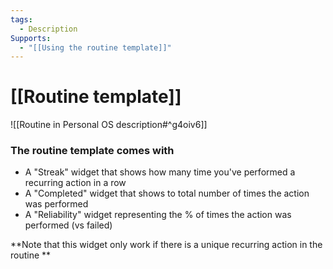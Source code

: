 ```yaml
---
tags:
  - Description
Supports:
  - "[[Using the routine template]]"
---
```

# [[Routine template]]

![[Routine in Personal OS description#^g4oiv6]]

### The routine template comes with

-  A "Streak" widget that shows how many time you've performed a recurring action in a row
- A "Completed" widget that shows to total number of times the action was performed
-  A "Reliability" widget representing the % of times the action was performed (vs failed)
 
 **Note that this widget only work if there is a unique recurring action in the routine **
